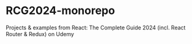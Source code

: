 # RCG2024-monorepo
Projects &amp; examples from React: The Complete Guide 2024 (incl. React Router &amp; Redux) on Udemy
